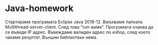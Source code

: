 # Java-homework


Стартираме програмата Eclipse Java 2018-12.
Вмъкваме папката Multithread-server-client. 
След това "run-ваме". Програмата очаква да се въведе IP адрес. 
Въвеждаме валиден адрес по избор, след което чакаме резултат.
Външни библиотеки няма.
